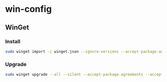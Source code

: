 # win-config

## WinGet

### Install

```sh
sudo winget import -i winget.json --ignore-versions --accept-package-agreements --accept-source-agreements --disable-interactivity
```

### Upgrade

```sh
sudo winget upgrade --all --silent --accept-package-agreements --accept-source-agreements --disable-interactivity
```
